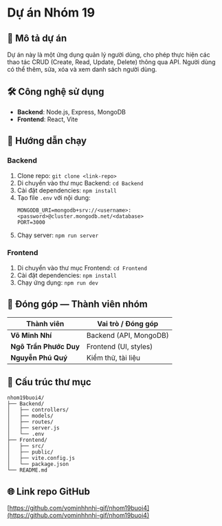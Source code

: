 # Dự án Nhóm 19

## 📖 Mô tả dự án
Dự án này là một ứng dụng quản lý người dùng, cho phép thực hiện các thao tác CRUD (Create, Read, Update, Delete) thông qua API. Người dùng có thể thêm, sửa, xóa và xem danh sách người dùng.

## 🛠️ Công nghệ sử dụng
- **Backend**: Node.js, Express, MongoDB
- **Frontend**: React, Vite

## 🚀 Hướng dẫn chạy
### Backend
1. Clone repo: `git clone <link-repo>`
2. Di chuyển vào thư mục Backend: `cd Backend`
3. Cài đặt dependencies: `npm install`
4. Tạo file `.env` với nội dung:
   ```env
   MONGODB_URI=mongodb+srv://<username>:<password>@cluster.mongodb.net/<database>
   PORT=3000
   ```
5. Chạy server: `npm run server`

### Frontend
1. Di chuyển vào thư mục Frontend: `cd Frontend`
2. Cài đặt dependencies: `npm install`
3. Chạy ứng dụng: `npm run dev`

## 👥 Đóng góp — Thành viên nhóm
| Thành viên | Vai trò / Đóng góp |
|-------------|--------------------|
| **Võ Minh Nhí** | Backend (API, MongoDB) |
| **Ngô Trần Phước Duy** | Frontend (UI, styles) |
| **Nguyễn Phú Quý** | Kiểm thử, tài liệu |

## 📂 Cấu trúc thư mục
```
nhom19buoi4/
├── Backend/
│   ├── controllers/
│   ├── models/
│   ├── routes/
│   ├── server.js
│   └── .env
├── Frontend/
│   ├── src/
│   ├── public/
│   ├── vite.config.js
│   └── package.json
└── README.md
```

## 🌐 Link repo GitHub
[https://github.com/vominhhnhi-gif/nhom19buoi4](https://github.com/vominhhnhi-gif/nhom19buoi4)